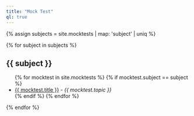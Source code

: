 ```yaml
---
title: "Mock Test"
ql: true
---
```


{% assign subjects = site.mocktests | map: 'subject' | uniq %}

{% for subject in subjects %}
  <h2>{{ subject }}</h2>
  <ul>
    {% for mocktest in site.mocktests %}
      {% if mocktest.subject == subject %}
        <li>
          <a href="{{ mocktest.url }}">{{ mocktest.title }}</a> - <em>{{ mocktest.topic }}</em>
        </li>      {% endif %}
    {% endfor %}
  </ul>
{% endfor %}
